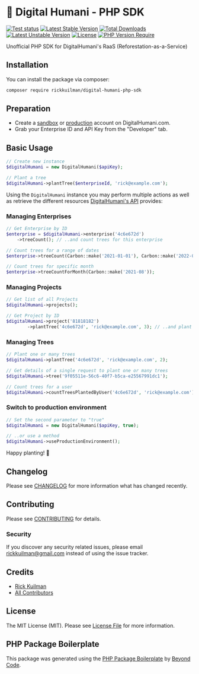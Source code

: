 # 🌳 Digital Humani - PHP SDK

[![Test status](https://github.com/rickkuilman/digital-humani-php-sdk/actions/workflows/main.yml/badge.svg)](https://github.com/rickkuilman/digital-humani-php-sdk/actions) [![Latest Stable Version](http://poser.pugx.org/rickkuilman/digital-humani-php-sdk/v)](https://packagist.org/packages/rickkuilman/digital-humani-php-sdk) [![Total Downloads](http://poser.pugx.org/rickkuilman/digital-humani-php-sdk/downloads)](https://packagist.org/packages/rickkuilman/digital-humani-php-sdk) [![Latest Unstable Version](http://poser.pugx.org/rickkuilman/digital-humani-php-sdk/v/unstable)](https://packagist.org/packages/rickkuilman/digital-humani-php-sdk) [![License](http://poser.pugx.org/rickkuilman/digital-humani-php-sdk/license)](https://packagist.org/packages/rickkuilman/digital-humani-php-sdk) [![PHP Version Require](http://poser.pugx.org/rickkuilman/digital-humani-php-sdk/require/php)](https://packagist.org/packages/rickkuilman/digital-humani-php-sdk)

Unofficial PHP SDK for DigitalHumani's RaaS (Reforestation-as-a-Service)

## Installation

You can install the package via composer:

```bash
composer require rickkuilman/digital-humani-php-sdk
```

## Preparation

- Create a [sandbox](https://my.sandbox.digitalhumani.com/register) or [production](https://my.digitalhumani.com/register) account on DigitalHumani.com.
- Grab your Enterprise ID and API Key from the "Developer" tab.

## Basic Usage

```php
// Create new instance
$digitalHumani = new DigitalHumani($apiKey);

// Plant a tree
$digitalHumani->plantTree($enterpriseId, 'rick@example.com');
```

Using the `DigitalHumani` instance you may perform multiple actions as well as retrieve the different resources [DigitalHumani's API](https://digitalhumani.com/docs/) provides:

### Managing Enterprises

```php
// Get Enterprise by ID
$enterprise = $digitalHumani->enterprise('4c6e672d')
    ->treeCount(); // ..and count trees for this enterprise

// Count trees for a range of dates
$enterprise->treeCount(Carbon::make('2021-01-01'), Carbon::make('2022-01-01'));

// Count trees for specific month
$enterprise->treeCountForMonth(Carbon::make('2021-08'));
```

### Managing Projects

```php
// Get list of all Projects
$digitalHumani->projects();

// Get Project by ID
$digitalHumani->project('81818182')
        ->plantTree('4c6e672d', 'rick@example.com', 3); // ..and plant tree
```

### Managing Trees

```php
// Plant one or many trees
$digitalHumani->plantTree('4c6e672d', 'rick@example.com', 2);

// Get details of a single request to plant one or many trees
$digitalHumani->tree('9f05511e-56c6-40f7-b5ca-e25567991dc1');

// Count trees for a user
$digitalHumani->countTreesPlantedByUser('4c6e672d', 'rick@example.com');
```

### Switch to production environment

```php
// Set the second parameter to "true"
$digitalHumani = new DigitalHumani($apiKey, true);

// ..or use a method
$digitalHumani->useProductionEnvironment();
```

Happy planting! 🌳

## Changelog

Please see [CHANGELOG](CHANGELOG.md) for more information what has changed recently.

## Contributing

Please see [CONTRIBUTING](CONTRIBUTING.md) for details.

### Security

If you discover any security related issues, please email rickkuilman@gmail.com instead of using the issue tracker.

## Credits

- [Rick Kuilman](https://github.com/rickkuilman)
- [All Contributors](../../contributors)

## License

The MIT License (MIT). Please see [License File](LICENSE.md) for more information.

## PHP Package Boilerplate

This package was generated using the [PHP Package Boilerplate](https://laravelpackageboilerplate.com) by [Beyond Code](http://beyondco.de/).
